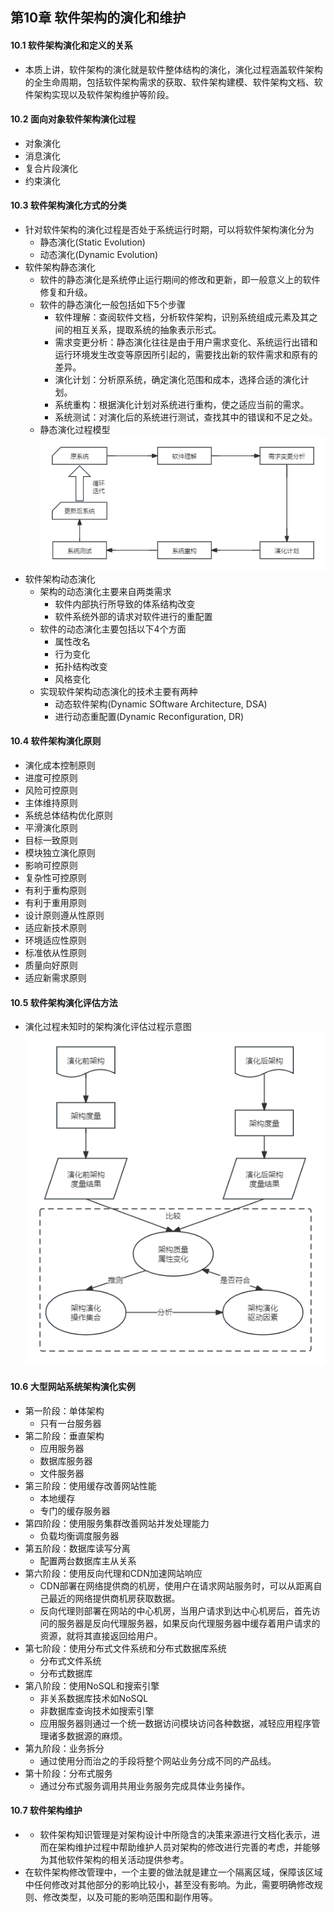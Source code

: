 ## 第10章 软件架构的演化和维护
#### 10.1 软件架构演化和定义的关系
- 本质上讲，软件架构的演化就是软件整体结构的演化，演化过程涵盖软件架构的全生命周期，包括软件架构需求的获取、软件架构建模、软件架构文档、软件架构实现以及软件架构维护等阶段。
#### 10.2 面向对象软件架构演化过程
- 对象演化
- 消息演化
- 复合片段演化
- 约束演化
#### 10.3 软件架构演化方式的分类
- 针对软件架构的演化过程是否处于系统运行时期，可以将软件架构演化分为
	- 静态演化(Static Evolution)
	- 动态演化(Dynamic Evolution)
- 软件架构静态演化
	- 软件的静态演化是系统停止运行期间的修改和更新，即一般意义上的软件修复和升级。
	- 软件的静态演化一般包括如下5个步骤
		- 软件理解：查阅软件文档，分析软件架构，识别系统组成元素及其之间的相互关系，提取系统的抽象表示形式。
		- 需求变更分析：静态演化往往是由于用户需求变化、系统运行出错和运行环境发生改变等原因所引起的，需要找出新的软件需求和原有的差异。
		- 演化计划：分析原系统，确定演化范围和成本，选择合适的演化计划。
		- 系统重构：根据演化计划对系统进行重构，使之适应当前的需求。
		- 系统测试：对演化后的系统进行测试，查找其中的错误和不足之处。
	- 静态演化过程模型
	![Static Evolution](StaticEvolution.png)
- 软件架构动态演化
	- 架构的动态演化主要来自两类需求
		- 软件内部执行所导致的体系结构改变
		- 软件系统外部的请求对软件进行的重配置
	- 软件的动态演化主要包括以下4个方面
		- 属性改名
		- 行为变化
		- 拓扑结构改变
		- 风格变化
	- 实现软件架构动态演化的技术主要有两种
		- 动态软件架构(Dynamic SOftware Architecture, DSA)
		- 进行动态重配置(Dynamic Reconfiguration, DR)
#### 10.4 软件架构演化原则
- 演化成本控制原则
- 进度可控原则
- 风险可控原则
- 主体维持原则
- 系统总体结构优化原则
- 平滑演化原则
- 目标一致原则
- 模块独立演化原则
- 影响可控原则
- 复杂性可控原则
- 有利于重构原则
- 有利于重用原则
- 设计原则遵从性原则
- 适应新技术原则
- 环境适应性原则
- 标准依从性原则
- 质量向好原则
- 适应新需求原则
#### 10.5 软件架构演化评估方法
- 演化过程未知时的架构演化评估过程示意图
![ArchitecturalEvolutionAssessment](ArchitecturalEvolutionAssessment.png)
#### 10.6 大型网站系统架构演化实例
- 第一阶段：单体架构
	- 只有一台服务器
- 第二阶段：垂直架构
	- 应用服务器
	- 数据库服务器
	- 文件服务器
- 第三阶段：使用缓存改善网站性能
	- 本地缓存
	- 专门的缓存服务器
- 第四阶段：使用服务集群改善网站并发处理能力
	- 负载均衡调度服务器
- 第五阶段：数据库读写分离
	- 配置两台数据库主从关系
- 第六阶段：使用反向代理和CDN加速网站响应
	- CDN部署在网络提供商的机房，使用户在请求网站服务时，可以从距离自己最近的网络提供商机房获取数据。
	- 反向代理则部署在网站的中心机房，当用户请求到达中心机房后，首先访问的服务器是反向代理服务器，如果反向代理服务器中缓存着用户请求的资源，就将其直接返回给用户。
- 第七阶段：使用分布式文件系统和分布式数据库系统
	- 分布式文件系统
	- 分布式数据库
- 第八阶段：使用NoSQL和搜索引擎
	- 非关系数据库技术如NoSQL
	- 非数据库查询技术如搜索引擎
	- 应用服务器则通过一个统一数据访问模块访问各种数据，减轻应用程序管理诸多数据源的麻烦。
- 第九阶段：业务拆分
	- 通过使用分而治之的手段将整个网站业务分成不同的产品线。
- 第十阶段：分布式服务
	- 通过分布式服务调用共用业务服务完成具体业务操作。
#### 10.7 软件架构维护
- - 软件架构知识管理是对架构设计中所隐含的决策来源进行文档化表示，进而在架构维护过程中帮助维护人员对架构的修改进行完善的考虑，并能够为其他软件架构的相关活动提供参考。
- 在软件架构修改管理中，一个主要的做法就是建立一个隔离区域，保障该区域中任何修改对其他部分的影响比较小，甚至没有影响。为此，需要明确修改规则、修改类型，以及可能的影响范围和副作用等。